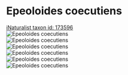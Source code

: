 
Epeoloides coecutiens
=====================
  
[iNaturalist taxon id: 173596](https://www.inaturalist.org/taxa/173596)  
![Epeoloides coecutiens](https://inaturalist-open-data.s3.amazonaws.com/photos/156649654/medium.jpeg)  
![Epeoloides coecutiens](https://inaturalist-open-data.s3.amazonaws.com/photos/82472668/medium.jpeg)  
![Epeoloides coecutiens](https://inaturalist-open-data.s3.amazonaws.com/photos/82472672/medium.jpeg)  
![Epeoloides coecutiens](https://inaturalist-open-data.s3.amazonaws.com/photos/156649654/medium.jpeg)  
![Epeoloides coecutiens](https://inaturalist-open-data.s3.amazonaws.com/photos/82472668/medium.jpeg)  
![Epeoloides coecutiens](https://inaturalist-open-data.s3.amazonaws.com/photos/82472672/medium.jpeg)